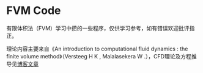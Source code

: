 # FVM Code


有限体积法（FVM）学习中攒的一些程序，仅供学习参考，如有错误欢迎批评指正。

理论内容主要来自《An introduction to computational fluid dynamics : the finite volume method》（Versteeg H K , Malalasekera W .），CFD理论及方程推导见[博客文章](https://blog.csdn.net/weixin_42562856/category_9636558.html)

